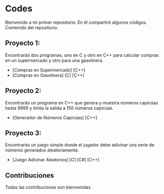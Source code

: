 # Codes

Bienvenido a mi primer repositorio. En él compartiré algunos códigos.
Contenido del repositorio:

## Proyecto 1:

Encontrarás dos programas, uno en C y otro en C++ para calcular compras en un supermercado y otro para una gasolinera. 

- [Compras en Supermercado] [C++]
- [Compras en Gasolinera] [C] [C++]

## Proyecto 2:

Encontrarás un programa en C++ que genera y muestra números capicúas hasta 9999 y limita la salida a 150 números capicúas.

- [Generador de Números Capicúas] [C++]

## Proyecto 3:

Encontrarás un juego simple donde el jugador debe adivinar una serie de números generados aleatoriamente.

- [Juego Adivinar Aleatorios] [C] [C#] [C++]

## Contribuciones
Todas las contribuciones son bienvenidas
